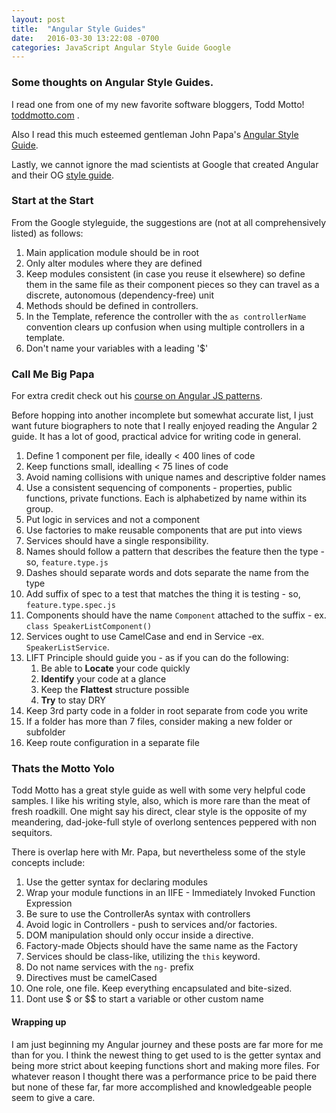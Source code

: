 ```yaml
---
layout: post
title:  "Angular Style Guides"
date:   2016-03-30 13:22:08 -0700
categories: JavaScript Angular Style Guide Google
---
```

### Some thoughts on Angular Style Guides.

I read one from one of my new favorite software bloggers, Todd Motto! [toddmotto.com](https://toddmotto.com/opinionated-angular-js-styleguide-for-teams/) . 

Also I read this much esteemed gentleman John Papa's [Angular Style Guide](https://github.com/johnpapa/angular-styleguide).

Lastly, we cannot ignore the mad scientists at Google that created Angular and their OG [style guide](https://google.github.io/styleguide/angularjs-google-style.html).

### Start at the Start
From the Google styleguide, the suggestions are (not at all comprehensively listed) as follows:

1. Main application module should be in root
2. Only alter modules where they are defined
3. Keep modules consistent (in case you reuse it elsewhere) so define them in the same file as their component pieces so they can travel as a discrete, autonomous (dependency-free) unit
4. Methods should be defined in controllers.
5. In the Template, reference the controller with the `as controllerName` convention clears up confusion when using multiple controllers in a template.
6. Don't name your variables with a leading '$'

### Call Me Big Papa
For extra credit check out his [course on Angular JS patterns](https://www.pluralsight.com/courses/angularjs-patterns-clean-code).

Before hopping into another incomplete but somewhat accurate list, I just want future biographers to note that I really enjoyed reading the Angular 2 guide. It has a lot of good, practical advice for writing code in general.

1. Define 1 component per file, ideally < 400 lines of code
2. Keep functions small, idealling < 75 lines of code
3. Avoid naming collisions with unique names and descriptive folder names
4. Use a consistent sequencing of components - properties, public functions, private functions. Each is alphabetized by name within its group.
5. Put logic in services and not a component
6. Use factories to make reusable components that are put into views
7. Services should have a single responsibility.
8. Names should follow a pattern that describes the feature then the type - so, `feature.type.js`
9. Dashes should separate words and dots separate the name from the type
10. Add suffix of spec to a test that matches the thing it is testing - so, `feature.type.spec.js`
11. Components should have the name `Component` attached to the suffix - ex. `class SpeakerListComponent()`
12. Services ought to use CamelCase and end in Service  -ex. `SpeakerListService`.
13. LIFT Principle should guide you - as if you can do the following:
	1. Be able to **Locate** your code quickly
	2. **Identify** your code at a glance
	3. Keep the **Flattest** structure possible
	4. **Try** to stay DRY
14. Keep 3rd party code in a folder in root separate from code you write
15. If a folder has more than 7 files, consider making a new folder or subfolder
16. Keep route configuration in a separate file

### Thats the Motto Yolo
Todd Motto has a great style guide as well with some very helpful code samples. I like his writing style, also, which is  more rare than the meat of fresh roadkill. One might say his direct, clear style is the opposite of my meandering, dad-joke-full style of overlong sentences peppered with non sequitors.

There is overlap here with Mr. Papa, but nevertheless some of the style concepts include:

1. Use the getter syntax for declaring modules
2. Wrap your module functions in an IIFE - Immediately Invoked Function Expression
3. Be sure to use the ControllerAs syntax with controllers
4. Avoid logic in Controllers - push to services and/or factories.
5. DOM manipulation should only occur inside a directive.
6. Factory-made Objects should have the same name as the Factory
7. Services should be class-like, utilizing the `this` keyword.
8. Do not name services with the `ng-` prefix
9. Directives must be camelCased
10. One role, one file. Keep everything encapsulated and bite-sized.
11. Dont use $ or $$ to start a variable or other custom name

#### Wrapping up 
I am just beginning my Angular journey and these posts are far more for me than for you. I think the newest thing to get used to is the getter syntax and being more strict about keeping functions short and making more files. For whatever reason I thought there was a performance price to be paid there but none of these far, far more accomplished and knowledgeable people seem to give a care.
